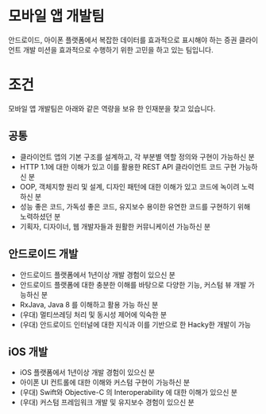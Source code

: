# 모바일 앱 개발팀
안드로이드, 아이폰 플랫폼에서 복잡한 데이터를 효과적으로 표시해야 하는 증권 클라이언트 개발 미션을 효과적으로 수행하기 위한 고민을 하고 있는 팀입니다.  
    
# 조건
모바일 앱 개발팀은 아래와 같은 역량을 보유 한 인재분을 찾고 있습니다.  
    
## 공통
- 클라이언트 앱의 기본 구조를 설계하고, 각 부분별 역할 정의와 구현이 가능하신 분
- HTTP 1.1에 대한 이해가 있고 이를 활용한 REST API 클라이언트 코드 구현 가능하신 분
- OOP, 객체지향 원리 및 설계, 디자인 패턴에 대한 이해가 있고 코드에 녹이려 노력하신 분
- 성능 좋은 코드, 가독성 좋은 코드, 유지보수 용이한 유연한 코드를 구현하기 위해 노력하셨던 분
- 기획자, 디자이너, 웹 개발자들과 원활한 커뮤니케이션 가능하신 분

## 안드로이드 개발
- 안드로이드 플랫폼에서 1년이상 개발 경험이 있으신 분
- 안드로이드 플랫폼에 대한 충분한 이해를 바탕으로 다양한 기능, 커스텀 뷰 개발 가능하신 분
- RxJava, Java 8 를 이해하고 활용 가능 하신 분
- (우대) 멀티쓰레딩 처리 및 동시성 제어에 익숙한 분
- (우대) 안드로이드 인터널에 대한 지식과 이를 기반으로 한 Hacky한 개발이 가능
    
## iOS 개발
- iOS 플랫폼에서 1년이상 개발 경험이 있으신 분
- 아이폰 UI 컨트롤에 대한 이해와 커스텀 구현이 가능하신 분
- (우대) Swift와 Objective-C 의 Interoperability 에 대한 이해가 있으신 분
- (우대) 커스텀 프레임워크 개발 및 유지보수 경험이 있으신 분

